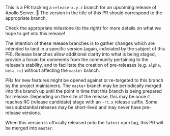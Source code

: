 This is a PR tracking a `release-x.y.z` branch for an upcoming release of Apollo Server. 🙌   The version in the title of this PR should correspond to the appropriate branch.

Check the appropriate milestone (to the right) for more details on what we hope to get into this release!

The intention of these release branches is to gather changes which are intended to land in a specific version (again, indiciated by the subject of this PR).  Release branches allow additional clarity into what is being staged, provide a forum for comments from the community pertaining to the release's stability, and to facilitate the creation of pre-releases (e.g. `alpha`, `beta`, `rc`) without affecting the `master` branch.

PRs for new features might be opened against or re-targeted to this branch by the project maintainers.  The `master` branch may be periodically merged into this branch up until the point in time that this branch is being prepared for release.  Depending on the size of the release, this may be once it reaches RC (release candidate) stage with an `-rc.x` release suffix.  Some less substantial releases may be short-lived and may never have pre-release versions.

When this version is officially released onto the `latest` npm tag, this PR will be merged into `master`.
